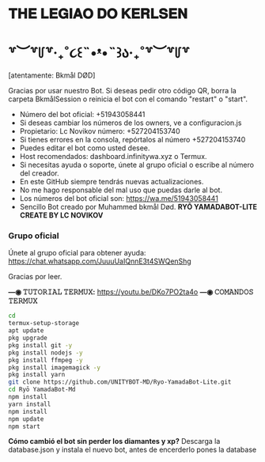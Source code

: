 # 𝐓𝐇𝐄 𝐋𝐄𝐆𝐈𝐀𝐎 𝐃𝐎 𝐊𝐄𝐑𝐋𝐒𝐄𝐍
# ꒷︶꒷꒥꒷‧₊˚૮꒰˵•ᵜ•˵꒱ა‧₊˚꒷︶꒷꒥꒷

[atentamente: Bkmål DØD] 

Gracias por usar nuestro Bot. Si deseas pedir otro código QR, borra la carpeta BkmålSession o reinicia el bot con el comando "restart" o "start".

- Número del bot oficial: +51943058441
- Si deseas cambiar los números de los owners, ve a configuracion.js
- Propietario: Lc Novikov número: +527204153740
- Si tienes errores en la consola, repórtalos al número +527204153740
- Puedes editar el bot como usted desee.
- Host recomendados: dashboard.infinitywa.xyz o Termux.
- Si necesitas ayuda o soporte, únete al grupo oficial o escribe al número del creador.
- En este GitHub siempre tendrás nuevas actualizaciones.
- No me hago responsable del mal uso que puedas darle al bot.
- Los números del bot oficial son:
https://wa.me/51943058441
- Sencillo Bot creado por Muhammed bkmål Død.
**RYŌ YAMADABOT-LITE CREATE BY LC NOVIKOV**
### Grupo oficial
Únete al grupo oficial para obtener ayuda:
https://chat.whatsapp.com/JuuuUaIQnnE3t4SWQenShg

Gracias por leer.

**—◉ 𝚃𝚄𝚃𝙾𝚁𝙸𝙰𝙻 𝚃𝙴𝚁𝙼𝚄𝚇:**
https://youtu.be/DKo7PO2ta4o
**—◉ 𝙲𝙾𝙼𝙰𝙽𝙳𝙾𝚂 𝚃𝙴𝚁𝙼𝚄𝚇**
```bash
cd
termux-setup-storage
apt update 
pkg upgrade 
pkg install git -y
pkg install nodejs -y
pkg install ffmpeg -y
pkg install imagemagick -y
pkg install yarn
git clone https://github.com/UNITYBOT-MD/Ryo-YamadaBot-Lite.git
cd Ryō YamadaBot-Md
npm install 
yarn install 
npm install
npm update
npm start
```
**Cómo cambió el bot sin perder los diamantes y xp?**
Descarga la database.json y instala el nuevo bot, antes de encerderlo pones la database